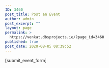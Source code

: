 ```yaml
---
ID: 3460
post_title: Post an Event
author: admin
post_excerpt: ""
layout: page
permalink: >
  https://venkat.dbsprojects.ie/?page_id=3460
published: true
post_date: 2020-08-05 08:39:52
---
```

[submit_event_form]